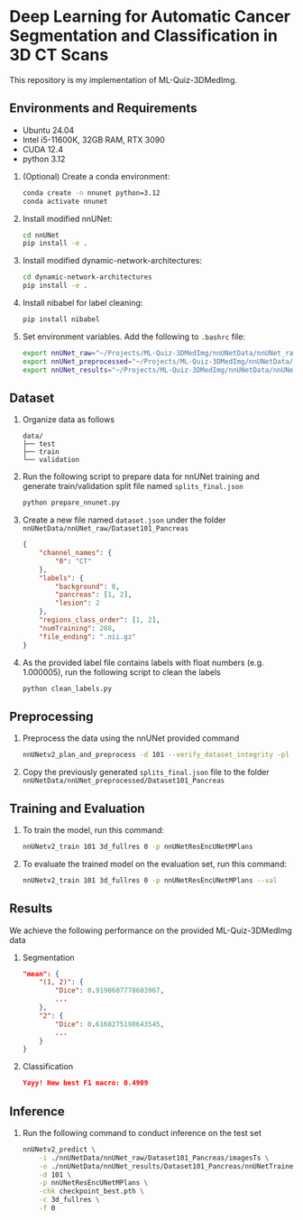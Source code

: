 
# Deep Learning for Automatic Cancer Segmentation and Classification in 3D CT Scans

This repository is my implementation of ML-Quiz-3DMedImg. 

## Environments and Requirements

- Ubuntu 24.04
- Intel i5-11600K, 32GB RAM, RTX 3090
- CUDA 12.4
- python 3.12

1. (Optional) Create a conda environment:
    ```bash
    conda create -n nnunet python=3.12
    conda activate nnunet
    ```

2. Install modified nnUNet:
    ```bash
    cd nnUNet
    pip install -e .
    ```

3. Install modified dynamic-network-architectures:
    ```bash
    cd dynamic-network-architectures
    pip install -e .
    ```

4. Install nibabel for label cleaning:
    ```bash
    pip install nibabel
    ```

5. Set environment variables. Add the following to `.bashrc` file:
    ```bash
    export nnUNet_raw="~/Projects/ML-Quiz-3DMedImg/nnUNetData/nnUNet_raw"
    export nnUNet_preprocessed="~/Projects/ML-Quiz-3DMedImg/nnUNetData/nnUNet_preprocessed"
    export nnUNet_results="~/Projects/ML-Quiz-3DMedImg/nnUNetData/nnUNet_results"
    ```

## Dataset

1. Organize data as follows

    ```
    data/
    ├── test
    ├── train
    └── validation
    ```

2. Run the following script to prepare data for nnUNet training and generate train/validation split file named `splits_final.json`
    ```bash
    python prepare_nnunet.py
    ```

3. Create a new file named `dataset.json` under the folder `nnUNetData/nnUNet_raw/Dataset101_Pancreas`
    ```json
    {
        "channel_names": {
            "0": "CT"
        }, 
        "labels": {
            "background": 0,
            "pancreas": [1, 2],
            "lesion": 2
        },
        "regions_class_order": [1, 2],
        "numTraining": 288,
        "file_ending": ".nii.gz"
    }
    ```

4. As the provided label file contains labels with float numbers (e.g. 1.000005), run the following script to clean the labels
    ```bash
    python clean_labels.py
    ```

## Preprocessing

1. Preprocess the data using the nnUNet provided command
    ```bash
    nnUNetv2_plan_and_preprocess -d 101 --verify_dataset_integrity -pl nnUNetPlannerResEncM
    ```

2. Copy the previously generated `splits_final.json` file to the folder `nnUNetData/nnUNet_preprocessed/Dataset101_Pancreas`

## Training and Evaluation

1. To train the model, run this command:

    ```bash
    nnUNetv2_train 101 3d_fullres 0 -p nnUNetResEncUNetMPlans
    ```

2. To evaluate the trained model on the evaluation set, run this command:
    ```bash
    nnUNetv2_train 101 3d_fullres 0 -p nnUNetResEncUNetMPlans --val
    ```

## Results

We achieve the following performance on the provided ML-Quiz-3DMedImg data

1. Segmentation
    ```json
    "mean": {
        "(1, 2)": {
            "Dice": 0.9190607778603967,
            ...
        },
        "2": {
            "Dice": 0.6168275198643545,
            ...
        }
    }
    ```

2. Classification

    ```json
    Yayy! New best F1 macro: 0.4909
    ```

## Inference

1. Run the following command to conduct inference on the test set
    ```bash
    nnUNetv2_predict \
        -i ./nnUNetData/nnUNet_raw/Dataset101_Pancreas/imagesTs \
        -o ./nnUNetData/nnUNet_results/Dataset101_Pancreas/nnUNetTrainer__nnUNetResEncUNetMPlans__3d_fullres/fold_0/test \
        -d 101 \
        -p nnUNetResEncUNetMPlans \
        -chk checkpoint_best.pth \
        -c 3d_fullres \
        -f 0
    ```
